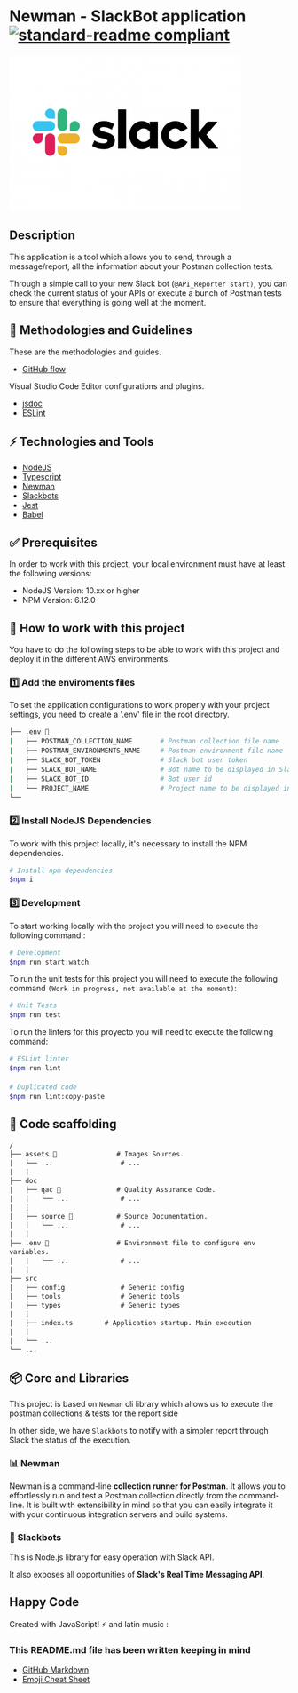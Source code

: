 # Newman - SlackBot application [![standard-readme compliant](https://img.shields.io/badge/readme%20style-standard-brightgreen.svg?style=flat-square)](https://github.com/RichardLitt/standard-readme)

![Slack-logo](assets/logo-slack.png)

## Description

This application is a tool which allows you to send, through a message/report, all the information about your Postman collection tests.

Through a simple call to your new Slack bot (`@API_Reporter start)`, you can check the current status of your APIs or execute a bunch of Postman tests to ensure that everything is going well at the moment.

## 📌 Methodologies and Guidelines

These are the methodologies and guides.

- [GitHub flow](https://guides.github.com/introduction/flow/)

Visual Studio Code Editor configurations and plugins.

- [jsdoc](https://marketplace.visualstudio.com/items?itemName=stevencl.addDocComments)
- [ESLint](https://marketplace.visualstudio.com/items?itemName=dbaeumer.vscode-eslint)

## ⚡️ Technologies and Tools

- [NodeJS](https://nodejs.org/)
- [Typescript](https://www.typescriptlang.org/)
- [Newman](https://www.npmjs.com/package/newman)
- [Slackbots](https://www.npmjs.com/package/slackbots)
- [Jest](https://jestjs.io/docs/en/getting-started)
- [Babel](https://babeljs.io/)


## ✅ Prerequisites

In order to work with this project, your local environment must have at least the following versions:

* NodeJS Version: 10.xx or higher
* NPM Version: 6.12.0

## 📐 How to work with this project

You have to do the following steps to be able to work with this project and deploy it in the different AWS environments.

### 1️⃣ Add the enviroments files

To set the application configurations to work properly with your project settings, you need to create a '.env' file in the root directory.

```bash
├── .env 🔌
|   ├── POSTMAN_COLLECTION_NAME       # Postman collection file name
|   ├── POSTMAN_ENVIRONMENTS_NAME     # Postman environment file name
|   ├── SLACK_BOT_TOKEN               # Slack bot user token
|   ├── SLACK_BOT_NAME                # Bot name to be displayed in Slack
|   ├── SLACK_BOT_ID                  # Bot user id 
|   └── PROJECT_NAME                  # Project name to be displayed in the message
└──
```

### 2️⃣ Install NodeJS Dependencies

To work with this project locally, it's necessary to install the NPM dependencies.

```bash
# Install npm dependencies
$npm i
```

### 3️⃣ Development

To start working locally with the project you will need to execute the following command :

```bash
# Development
$npm run start:watch
```

To run the unit tests for this project you will need to execute the following command `(Work in progress, not available at the moment)`:

```bash
# Unit Tests
$npm run test
```

To run the linters for this proyecto you will need to execute the following command:

```bash
# ESLint linter
$npm run lint

# Duplicated code
$npm run lint:copy-paste
```

## 📂 Code scaffolding

```any
/
├── assets 🌈               # Images Sources.
|   └── ...                 # ...
|   |
├── doc
|   ├── qac 🔰              # Quality Assurance Code.
|   |   └── ...             # ...
|   |
|   ├── source 📖           # Source Documentation.
|   |   └── ...             # ...
|   |
├── .env 🔌                 # Environment file to configure env variables.
|   |   └── ...             # ...
|   |
├── src
|   ├── config              # Generic config
|   ├── tools               # Generic tools
|   ├── types               # Generic types
|   |
|   ├── index.ts        # Application startup. Main execution
|   |
|   └── ...
└── ...
```

## 📦 Core and Libraries

This project is based on `Newman` cli library which allows us to execute the postman collections & tests for the report side

In other side, we have `Slackbots` to notify with a simpler report through Slack the status of the execution.

### 📊 **Newman**

Newman is a command-line **collection runner for Postman**. It allows you to effortlessly run and test a Postman collection directly from the command-line. It is built with extensibility in mind so that you can easily integrate it with your continuous integration servers and build systems.

### 🤖 **Slackbots**
This is Node.js library for easy operation with Slack API.

It also exposes all opportunities of **Slack's Real Time Messaging API**.

## Happy Code

Created with  JavaScript! ⚡ and latin music :

### This README.md file has been written keeping in mind

- [GitHub Markdown](https://guides.github.com/features/mastering-markdown/)
- [Emoji Cheat Sheet](https://www.webfx.com/tools/emoji-cheat-sheet/)
